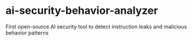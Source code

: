 # ai-security-behavior-analyzer
First open-source AI security tool to detect instruction leaks and malicious behavior patterns
